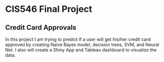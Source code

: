 # CIS546 Final Project

## Credit Card Approvals

In this project I am trying to predict if a user will get his/her credit card approved by creating Naive Bayes model, decision trees, SVM, and Neural Net. I also will create a Shiny App and Tableau dashboard to visualize the data.
